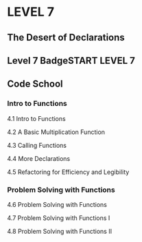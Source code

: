 # LEVEL 7
## The Desert of Declarations

## Level 7 BadgeSTART LEVEL 7
## Code School

### Intro to Functions

4.1 Intro to Functions

4.2 A Basic Multiplication Function

4.3 Calling Functions

4.4 More Declarations

4.5 Refactoring for Efficiency and Legibility

### Problem Solving with Functions

4.6 Problem Solving with Functions

4.7 Problem Solving with Functions I

4.8 Problem Solving with Functions II
